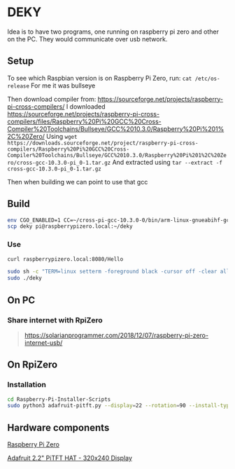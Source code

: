 # DEKY

Idea is to have two programs, one running on raspberry pi zero and other on the PC. They would communicate over usb network.

## Setup

To see which Raspbian version is on Raspberry Pi Zero, run:
`cat /etc/os-release`
For me it was bullseye

Then download compiler from:
https://sourceforge.net/projects/raspberry-pi-cross-compilers/
I downloaded https://sourceforge.net/projects/raspberry-pi-cross-compilers/files/Raspberry%20Pi%20GCC%20Cross-Compiler%20Toolchains/Bullseye/GCC%2010.3.0/Raspberry%20Pi%201%2C%20Zero/
Using `wget https://downloads.sourceforge.net/project/raspberry-pi-cross-compilers/Raspberry%20Pi%20GCC%20Cross-Compiler%20Toolchains/Bullseye/GCC%2010.3.0/Raspberry%20Pi%201%2C%20Zero/cross-gcc-10.3.0-pi_0-1.tar.gz`
And extracted using `tar --extract -f cross-gcc-10.3.0-pi_0-1.tar.gz`

Then when building we can point to use that gcc

## Build

``` sh
env CGO_ENABLED=1 CC=~/cross-pi-gcc-10.3.0-0/bin/arm-linux-gnueabihf-gcc GOOS=linux GOARCH=arm GOARM=6 go build -o deky
scp deky pi@raspberrypizero.local:~/deky
```

### Use

``` sh
curl raspberrypizero.local:8080/Hello
```

``` sh
sudo sh -c "TERM=linux setterm -foreground black -cursor off -clear all >/dev/tty0"
sudo ./deky
```

## On PC

### Share internet with RpiZero

> https://solarianprogrammer.com/2018/12/07/raspberry-pi-zero-internet-usb/

## On RpiZero

### Installation

``` sh
cd Raspberry-Pi-Installer-Scripts
sudo python3 adafruit-pitft.py --display=22 --rotation=90 --install-type=fbcp
```

## Hardware components

[Raspberry Pi Zero](https://www.raspberrypi.com/products/raspberry-pi-zero/)

[Adafruit 2.2" PiTFT HAT - 320x240 Display](https://learn.adafruit.com/adafruit-2-2-pitft-hat-320-240-primary-display-for-raspberry-pi)
